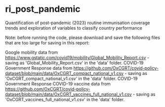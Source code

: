 # ri_post_pandemic
Quantification of post-pandemic (2023) routine immunisation coverage trends and exploration of variables to classify country performance

Note: before running the code, please download and save the following files that are too large for saving in this report:

Google mobility data from https://www.gstatic.com/covid19/mobility/Global_Mobility_Report.csv - saving as 'Global_Mobility_Report.csv' in the 'data' folder.
COVID-19 Government Response data from https://github.com/OxCGRT/covid-policy-dataset/blob/main/data/OxCGRT_compact_national_v1.csv - saving as 'OxCGRT_compact_national_v1.csv' in the 'data' folder.
COVID-19 Government Response COVID-19 vaccine data from https://github.com/OxCGRT/covid-policy-dataset/blob/main/data/OxCGRT_vaccines_full_national_v1.csv - saving as 'OxCGRT_vaccines_full_national_v1.csv' in the 'data' folder.
